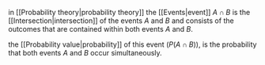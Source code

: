 in [[Probability theory|probability theory]] the [[Events|event]] $A\cap B$ is the [[Intersection|intersection]] of the events $A$ and $B$ and consists of the outcomes that are contained within both events $A$ and $B$. 

the [[Probability value|probability]] of this event ($P(A\cap B)$), is the probability that both events $A$ and $B$ occur simultaneously. 